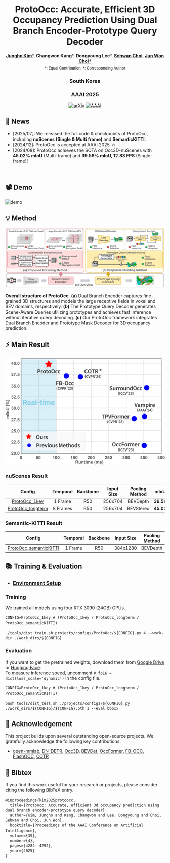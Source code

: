<div align="center">   
  
# ProtoOcc: Accurate, Efficient 3D Occupancy Prediction Using Dual Branch Encoder-Prototype Query Decoder

[**Jungho Kim***](https://scholar.google.com/citations?user=9wVmZ5kAAAAJ&hl=ko), **Changwon Kang***, **Dongyoung Lee***, [**Sehwan Choi**](https://scholar.google.com/citations?user=O2XSTY4AAAAJ&hl=ko&oi=ao), [**Jun Won Choi†**](https://scholar.google.com/citations?user=IHH2PyYAAAAJ&hl=ko&oi=ao)  
<sub>*: Equal Contribution,  †: Corresponding Author</sub>

### **South Korea**

### **AAAI 2025**

[![arXiv](https://img.shields.io/badge/arXiv-Paper-<COLOR>.svg)](https://arxiv.org/abs/2412.08774)
[![AAAI](https://img.shields.io/badge/AAAI-Paper-blue)](https://ojs.aaai.org/index.php/AAAI/article/view/32450)

</div>


## 🔔 News
- [2025/07]: We released the full code & checkpoints of ProtoOcc, including **nuScenes (Single & Multi frame)** and **SemanticKITTI**.
- [2024/12]: ProtoOcc is accepted at AAAI 2025. 🔥
- [2024/08]: ProtoOcc achieves the SOTA on Occ3D-nuScenes with **45.02% mIoU** (Multi-frame) and **39.56% mIoU, 12.83 FPS** (Single-frame)!
</br>


## 📽️ Demo
![demo](./plot/Demo1_v1.gif)

## 💡 Method
<p align="center">
<img src="plot/ProtoOcc_Overall.png" alt="inference.jpg">
</p>

**Overall structure of ProtoOcc.** **(a)** Dual Branch Encoder captures fine-grained 3D structures and models the large receptive fields in voxel and BEV domains, respectively. **(b)** The Prototype Query Decoder generates Scene-Aware Queries utilizing prototypes and achieves fast inference without iterative query decoding. **(c)** Our ProtoOcc framework integrates Dual Branch Encoder and Prototype Mask Decoder for 3D occupancy prediction.

## ⚡ Main Result
<p align="center">
<img src="plot/InferenceTime.png" alt="inference.jpg" width="600">
</p>

### nuScenes Result
| Config                              | Temporal | Backbone | Input Size | Pooling Method | mIoU  | Google | Hugging | 
|:----------------------------------:|:-------------:|:--------:|:----------:|:----------:|:-----:|:-----:|:-----:|
| [ProtoOcc_1key](projects/configs/ProtoOcc/ProtoOcc_1key.py)                        |   1 Frame    |   R50    |  256x704   |   BEVDepth    | **39.56** |  [link](https://drive.google.com/file/d/1StxjW5rUXrsTvMKphkyxRfm6kWK-1f1N/view?usp=drive_link)     | [link](https://huggingface.co/junghokim/ProtoOcc/blob/main/ProtoOcc_1key.pth) |
| [ProtoOcc_longterm](projects/configs/ProtoOcc/ProtoOcc_longterm.py)                    |   8 Frames    |   R50    |  256x704   |   BEVStereo    | **45.02** |  [link](https://drive.google.com/file/d/1J-G1crZX4Xd3V_5XNRjUw4n4r9CnNvZ6/view?usp=drive_link)     |  [link](https://huggingface.co/junghokim/ProtoOcc/blob/main/ProtoOcc_longterm.pth) |

### Semantic-KITTI Result
| Config                              | Temporal | Backbone | Input Size | Pooling Method | mIoU  | Google |Hugging | 
|:----------------------------------:|:-------------:|:--------:|:----------:|:----------:|:-----:|:-----:|:-----:|
| [ProtoOcc_semanticKITTI](projects/configs/ProtoOcc/ProtoOcc_semanticKITTI.py)               |   1 Frame    |   R50    |  384x1280   |   BEVDepth    | **13.89** |  [link](https://drive.google.com/file/d/1qsNdCokN2JVA9bwQwFMK6X3fF58I8hqf/view?usp=drive_link)    |  [link](https://huggingface.co/junghokim/ProtoOcc/blob/main/ProtoOcc_semanticKITTI.pth) |

## 📚 Training & Evaluation
- ### [Environment Setup](doc/install.md)

### Training
We trained all models using four RTX 3090 (24GB) GPUs.
```
CONFIG=ProtoOcc_1key # (ProtoOcc_1key / ProtoOcc_longterm / ProtoOcc_semanticKITTI)

./tools/dist_train.sh projects/configs/ProtoOcc/${CONFIG}.py 4 --work-dir ./work_dirs/${CONFIG}
```

### Evaluation
If you want to get the pretrained weights, download them from [Google Drive](https://drive.google.com/drive/folders/1-hHITEyUVnbEHaI80u6C6ZiUmdXLoFjy?usp=drive_link) or [Hugging Face](https://huggingface.co/junghokim/ProtoOcc/tree/main).  
To measure inference speed, uncomment `# fp16 = dict(loss_scale='dynamic')` in the config file.  
```
CONFIG=ProtoOcc_1key # (ProtoOcc_1key / ProtoOcc_longterm / ProtoOcc_semanticKITTI)

bash tools/dist_test.sh ./projects/configs/${CONFIG}.py ./work_dirs/${CONFIG}/${CONFIG}.pth 1 --eval bboxx
```

## 🙏 Acknowledgement

This project builds upon several outstanding open-source projects. We gratefully acknowledge the following key contributions.

- [open-mmlab](https://github.com/open-mmlab), [DN-DETR](https://github.com/IDEA-Research/DN-DETR), [Occ3D](https://github.com/Tsinghua-MARS-Lab/Occ3D), [BEVDet](https://github.com/HuangJunJie2017/BEVDet), [OccFormer](https://github.com/zhangyp15/OccFormer), [FB-OCC](https://github.com/NVlabs/FB-BEV), [FlashOCC](https://github.com/Yzichen/FlashOCC), [COTR](https://github.com/NotACracker/COTR)

## 📃 Bibtex

If you find this work useful for your research or projects, please consider citing the following BibTeX entry.

```
@inproceedings{kim2025protoocc,
  title={Protoocc: Accurate, efficient 3d occupancy prediction using dual branch encoder-prototype query decoder},
  author={Kim, Jungho and Kang, Changwon and Lee, Dongyoung and Choi, Sehwan and Choi, Jun Won},
  booktitle={Proceedings of the AAAI Conference on Artificial Intelligence},
  volume={39},
  number={4},
  pages={4284--4292},
  year={2025}
}
```

